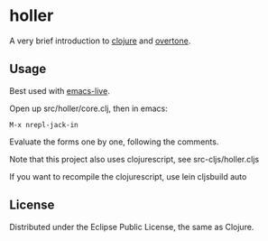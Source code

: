 # holler

A very brief introduction to [clojure](http://clojure.org) and [overtone](http://overtone.github.io).

## Usage

Best used with [emacs-live](https://github.com/overtone/emacs-live).

Open up src/holler/core.clj, then in emacs:

```
M-x nrepl-jack-in
```

Evaluate the forms one by one, following the comments.

Note that this project also uses clojurescript, see src-cljs/holler.cljs

If you want to recompile the clojurescript, use lein cljsbuild auto


## License

Distributed under the Eclipse Public License, the same as Clojure.
